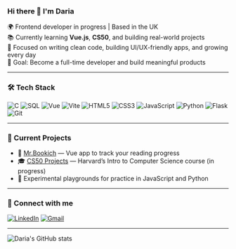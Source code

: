 ### Hi there 👋 I'm Daria

🌍 Frontend developer in progress | Based in the UK  
📚 Currently learning **Vue.js**, **CS50**, and building real-world projects  
🌱 Focused on writing clean code, building UI/UX-friendly apps, and growing every day  
🎯 Goal: Become a full-time developer and build meaningful products  

---

### 🛠️ Tech Stack

![C](https://img.shields.io/badge/-C-00599C?logo=c&logoColor=white&style=flat-square)
![SQL](https://img.shields.io/badge/-SQL-4479A1?logo=postgresql&logoColor=white&style=flat-square)
![Vue](https://img.shields.io/badge/-Vue-35495e?logo=vue.js&logoColor=4FC08D&style=flat-square)
![Vite](https://img.shields.io/badge/-Vite-646CFF?logo=vite&logoColor=white&style=flat-square)
![HTML5](https://img.shields.io/badge/-HTML5-E34F26?logo=html5&logoColor=white&style=flat-square)
![CSS3](https://img.shields.io/badge/-CSS3-1572B6?logo=css3&logoColor=white&style=flat-square)
![JavaScript](https://img.shields.io/badge/-JavaScript-F7DF1E?logo=javascript&logoColor=000&style=flat-square)
![Python](https://img.shields.io/badge/-Python-3776AB?logo=python&logoColor=white&style=flat-square)
![Flask](https://img.shields.io/badge/-Flask-000000?logo=flask&logoColor=white&style=flat-square)
![Git](https://img.shields.io/badge/-Git-F05032?logo=git&logoColor=white&style=flat-square)

---

### 📌 Current Projects

- 📖 [Mr.Bookich](https://github.com/DariaSK18/mr.bookich) — Vue app to track your reading progress
- 🎓 [CS50 Projects](https://github.com/DariaSK18/cs50) — Harvard’s Intro to Computer Science course (in progress)
- 🧪 Experimental playgrounds for practice in JavaScript and Python

---

### 🔗 Connect with me

[![LinkedIn](https://img.shields.io/badge/-LinkedIn-0077B5?logo=linkedin&logoColor=white&style=flat-square)](https://www.linkedin.com/in/daria-steblovska-00439b17a/)
[![Gmail](https://img.shields.io/badge/-Email-D14836?logo=gmail&logoColor=white&style=flat-square)](mailto:darias1896.96@gmail.com )

---

![Daria's GitHub stats](https://github-readme-stats.vercel.app/api?username=DariaSK18&show_icons=true&theme=vue-dark)

